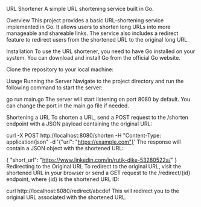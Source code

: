 URL Shortener
A simple URL shortening service built in Go.

Overview
This project provides a basic URL-shortening service implemented in Go. It allows users to shorten long URLs into more manageable and shareable links. The service also includes a redirect feature to redirect users from the shortened URL to the original long URL.

Installation
To use the URL shortener, you need to have Go installed on your system. You can download and install Go from the official Go website.

Clone the repository to your local machine:

Usage
Running the Server
Navigate to the project directory and run the following command to start the server:

go run main.go
The server will start listening on port 8080 by default. You can change the port in the main.go file if needed.

Shortening a URL
To shorten a URL, send a POST request to the /shorten endpoint with a JSON payload containing the original URL:

curl -X POST http://localhost:8080/shorten -H "Content-Type: application/json" -d '{"url": "https://example.com"}'
The response will contain a JSON object with the shortened URL:

{
    "short_url": "https://www.linkedin.com/in/rutik-dike-53280522a/"
}
Redirecting to the Original URL
To redirect to the original URL, visit the shortened URL in your browser or send a GET request to the /redirect/{id} endpoint, where {id} is the shortened URL ID:

curl http://localhost:8080/redirect/abcdef
This will redirect you to the original URL associated with the shortened URL.
